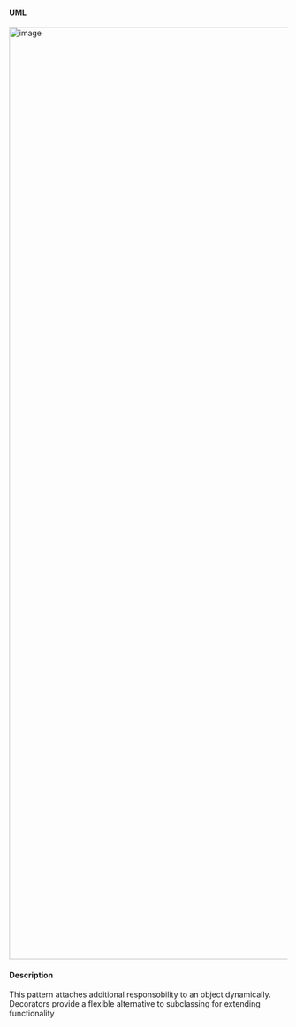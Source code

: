 #### UML 
<img width="1686" alt="image" src="https://github.com/Tsvetoslav88/design-patterns/assets/8929789/c3f16ecc-e115-48c3-96e0-30b5a60a206a">

#### Description 
This pattern attaches additional responsobility to an object dynamically. Decorators provide a flexible alternative to subclassing for extending functionality

